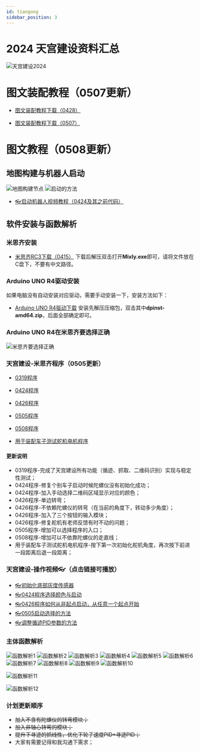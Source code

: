 ```yaml
---
id: tiangong
sidebar_position: 3
---
```


# 2024 天宫建设资料汇总
![天宫建设2024](https://dedemaker-1255717351.cos.ap-nanjing.myqcloud.com/%E6%96%87%E4%BB%B6%E4%BC%A0%E8%BE%93/%E5%A4%A9%E5%AE%AB%E5%BB%BA%E8%AE%BE2024%E4%B8%BB%E5%9B%BE.png)

# 图文装配教程（0507更新）
- [图文装配教程下载（0428）](https://dedemaker-1255717351.cos.ap-nanjing.myqcloud.com/%E6%96%87%E4%BB%B6%E4%BC%A0%E8%BE%93/2024%E5%A4%A9%E5%AE%AB%E5%BB%BA%E8%AE%BE%E8%A3%85%E9%85%8D%E6%8C%87%E5%8D%97-0428-%E5%8E%8B%E7%BC%A9.pdf)

- [图文装配教程下载（0507）](https://dedemaker-1255717351.cos.ap-nanjing.myqcloud.com/%E6%96%87%E4%BB%B6%E4%BC%A0%E8%BE%93/%E5%A4%A9%E5%AE%AB%E5%BB%BA%E8%AE%BE%E8%A3%85%E9%85%8D%E6%8C%87%E5%8D%97-0507.pdf)

# 图文教程（0508更新）
## 地图构建与机器人启动
![地图构建节点](https://dedemaker-1255717351.cos.ap-nanjing.myqcloud.com/%E6%96%87%E4%BB%B6%E4%BC%A0%E8%BE%93/2024%E5%A4%A9%E5%AE%AB%E5%BB%BA%E8%AE%BE/%E5%B9%BB%E7%81%AF%E7%89%871.JPG)
![启动的方法](https://dedemaker-1255717351.cos.ap-nanjing.myqcloud.com/%E6%96%87%E4%BB%B6%E4%BC%A0%E8%BE%93/2024%E5%A4%A9%E5%AE%AB%E5%BB%BA%E8%AE%BE/%E5%B9%BB%E7%81%AF%E7%89%872.JPG)
- [👓️启动机器人视频教程（0424及其之前代码）](https://dedemaker-1255717351.cos.ap-nanjing.myqcloud.com/%E6%96%87%E4%BB%B6%E4%BC%A0%E8%BE%93/%E5%A4%A9%E5%AE%AB%E5%BB%BA%E8%AE%BE%E6%9C%BA%E5%99%A8%E4%BA%BA%E5%90%AF%E5%8A%A8%E6%96%B9%E6%B3%95.mp4)


## 软件安装与函数解析
### 米思齐安装 
- [米思齐RC3下载（0415）](https://dedemaker-1255717351.cos.ap-nanjing.myqcloud.com/%E6%96%87%E4%BB%B6%E4%BC%A0%E8%BE%93/zhcs/mixly2.0-win32-x64-0415.zip)
下载后解压双击打开**Mixly.exe**即可，请将文件放在C盘下，不要有中文路径。

### Arduino UNO R4驱动安装
如果电脑没有自动安装对应驱动，需要手动安装一下，安装方法如下：
- [Arduino UNO R4驱动下载](https://dedemaker-1255717351.cos.ap-nanjing.myqcloud.com/%E6%96%87%E4%BB%B6%E4%BC%A0%E8%BE%93/Arduino-UNO-R4-%E9%A9%B1%E5%8A%A8.zip)
安装先解压压缩包，双击其中**dpinst-amd64.zip**，后面全部确定即可。

### Arduino UNO R4在米思齐要选择正确
![米思齐要选择正确](https://dedemaker-1255717351.cos.ap-nanjing.myqcloud.com/%E6%96%87%E4%BB%B6%E4%BC%A0%E8%BE%93/ArduinoR4.png)

### 天宫建设-米思齐程序（0505更新）
- [0319程序](https://dedemaker-1255717351.cos.ap-nanjing.myqcloud.com/%E6%96%87%E4%BB%B6%E4%BC%A0%E8%BE%93/2024%E5%A4%A9%E5%AE%AB%E5%BB%BA%E8%AE%BE/TianGongJianShe0319.mix)
- [0424程序](https://dedemaker-1255717351.cos.ap-nanjing.myqcloud.com/%E6%96%87%E4%BB%B6%E4%BC%A0%E8%BE%93/TianGongJianShe0424.mix)
- [0426程序](https://dedemaker-1255717351.cos.ap-nanjing.myqcloud.com/%E6%96%87%E4%BB%B6%E4%BC%A0%E8%BE%93/TianGongJianShe0426.mix)
- [0505程序](https://dedemaker-1255717351.cos.ap-nanjing.myqcloud.com/%E6%96%87%E4%BB%B6%E4%BC%A0%E8%BE%93/TianGongJianShe0505.mix)
- [0508程序](https://dedemaker-1255717351.cos.ap-nanjing.myqcloud.com/%E6%96%87%E4%BB%B6%E4%BC%A0%E8%BE%93/TianGongJianShe0508.mix)




- [用于装配车子测试舵机电机程序](https://dedemaker-1255717351.cos.ap-nanjing.myqcloud.com/%E6%96%87%E4%BB%B6%E4%BC%A0%E8%BE%93/TianGongJianSZhuangPei.mix)
#### 更新说明
- 0319程序-完成了天宫建设所有功能（循迹、抓取、二维码识别）实现与稳定性测试；
- 0424程序-修复个别车子启动时候陀螺仪没有初始化成功；
- 0424程序-加入手动选择二维码区域显示对应的颜色；
- 0426程序-单边转弯；
- 0426程序-不依赖陀螺仪的转弯（在当前的角度下，转动多少角度）；
- 0426程序-加入了三个按钮的输入模块；
- 0426程序-修复舵机有老师反馈有时不动的问题；
- 0505程序-增加可以选择程序的入口；
- 0508程序-增加可以不依靠陀螺仪的走直线；
- 用于装配车子测试舵机电机程序-按下第一次初始化舵机角度，再次按下前进一段距离后退一段距离；

### 天宫建设-操作视频👓️（点击链接可播放）
- [👓️初始化底部灰度传感器](https://dedemaker-1255717351.cos.ap-nanjing.myqcloud.com/%E6%96%87%E4%BB%B6%E4%BC%A0%E8%BE%93/%E5%88%9D%E5%A7%8B%E5%8C%96%E7%81%B0%E5%BA%A6.mp4)
- [👓️0424程序选择颜色与启动](https://dedemaker-1255717351.cos.ap-nanjing.myqcloud.com/%E6%96%87%E4%BB%B6%E4%BC%A0%E8%BE%93/0424%E5%90%AF%E5%8A%A8%E6%96%B9%E6%B3%95.mp4)
- [👓️0426程序如何从非起点启动，从任意一个起点开始](https://dedemaker-1255717351.cos.ap-nanjing.myqcloud.com/%E6%96%87%E4%BB%B6%E4%BC%A0%E8%BE%93/%E6%96%AD%E7%82%B9%E5%BC%80%E5%A7%8B.mp4)
- [👓️0505启动选择的方法](https://dedemaker-1255717351.cos.ap-nanjing.myqcloud.com/%E6%96%87%E4%BB%B6%E4%BC%A0%E8%BE%93/%E5%A4%A9%E5%AE%AB%E5%BB%BA%E8%AE%BE-%E6%96%B0%E5%90%AF%E5%8A%A8%E6%96%B9%E6%B3%95.mp4)
- [👓️调整循迹PID参数的方法](https://dedemaker-1255717351.cos.ap-nanjing.myqcloud.com/%E6%96%87%E4%BB%B6%E4%BC%A0%E8%BE%93/%E8%B0%83%E6%95%B4%E5%AF%BB%E8%BF%B9%E5%8F%82%E6%95%B0%E7%9A%84%E6%96%B9%E6%B3%95.mp4)


### 主体函数解析
![函数解析1](https://dedemaker-1255717351.cos.ap-nanjing.myqcloud.com/%E6%96%87%E4%BB%B6%E4%BC%A0%E8%BE%93/2024%E5%A4%A9%E5%AE%AB%E5%BB%BA%E8%AE%BE/%E5%B9%BB%E7%81%AF%E7%89%873.JPG)
![函数解析2](https://dedemaker-1255717351.cos.ap-nanjing.myqcloud.com/%E6%96%87%E4%BB%B6%E4%BC%A0%E8%BE%93/2024%E5%A4%A9%E5%AE%AB%E5%BB%BA%E8%AE%BE/%E5%B9%BB%E7%81%AF%E7%89%874.JPG)
![函数解析3](https://dedemaker-1255717351.cos.ap-nanjing.myqcloud.com/%E6%96%87%E4%BB%B6%E4%BC%A0%E8%BE%93/2024%E5%A4%A9%E5%AE%AB%E5%BB%BA%E8%AE%BE/%E5%B9%BB%E7%81%AF%E7%89%875.JPG)
![函数解析4](https://dedemaker-1255717351.cos.ap-nanjing.myqcloud.com/%E6%96%87%E4%BB%B6%E4%BC%A0%E8%BE%93/2024%E5%A4%A9%E5%AE%AB%E5%BB%BA%E8%AE%BE/%E5%B9%BB%E7%81%AF%E7%89%876.JPG)
![函数解析5](https://dedemaker-1255717351.cos.ap-nanjing.myqcloud.com/%E6%96%87%E4%BB%B6%E4%BC%A0%E8%BE%93/2024%E5%A4%A9%E5%AE%AB%E5%BB%BA%E8%AE%BE/%E5%B9%BB%E7%81%AF%E7%89%877.JPG)
![函数解析6](https://dedemaker-1255717351.cos.ap-nanjing.myqcloud.com/%E6%96%87%E4%BB%B6%E4%BC%A0%E8%BE%93/2024%E5%A4%A9%E5%AE%AB%E5%BB%BA%E8%AE%BE/%E5%B9%BB%E7%81%AF%E7%89%878.JPG)
![函数解析7](https://dedemaker-1255717351.cos.ap-nanjing.myqcloud.com/%E6%96%87%E4%BB%B6%E4%BC%A0%E8%BE%93/2024%E5%A4%A9%E5%AE%AB%E5%BB%BA%E8%AE%BE/%E5%B9%BB%E7%81%AF%E7%89%879.JPG)
![函数解析8](https://dedemaker-1255717351.cos.ap-nanjing.myqcloud.com/%E6%96%87%E4%BB%B6%E4%BC%A0%E8%BE%93/2024%E5%A4%A9%E5%AE%AB%E5%BB%BA%E8%AE%BE/%E5%B9%BB%E7%81%AF%E7%89%8710.JPG)
![函数解析9](https://dedemaker-1255717351.cos.ap-nanjing.myqcloud.com/%E6%96%87%E4%BB%B6%E4%BC%A0%E8%BE%93/new_image_1.png)
![函数解析10](https://dedemaker-1255717351.cos.ap-nanjing.myqcloud.com/%E6%96%87%E4%BB%B6%E4%BC%A0%E8%BE%93/new_image_0.png)

![函数解析11](https://dedemaker-1255717351.cos.ap-nanjing.myqcloud.com/%E6%96%87%E4%BB%B6%E4%BC%A0%E8%BE%93/%E9%80%89%E6%8B%A9%E8%BF%90%E8%A1%8C%E7%9A%84%E7%A8%8B%E5%BA%8F.png)

![函数解析12](https://dedemaker-1255717351.cos.ap-nanjing.myqcloud.com/%E6%96%87%E4%BB%B6%E4%BC%A0%E8%BE%93/%E6%8E%A7%E5%88%B6%E5%B0%8F%E8%BD%A6%E8%A1%8C%E8%B5%B0%E5%A4%9A%E5%B0%91%E8%B7%9D%E7%A6%BB.png)


### 计划更新顺序
- ~~加入不含有陀螺仪的转弯模块；~~
- ~~加入非轴心转弯的模块；~~
- ~~提升下寻迹的抓线性，优化下轮子速度PID+寻迹PID；~~
- 大家有需要记得和我沟通下需求；

